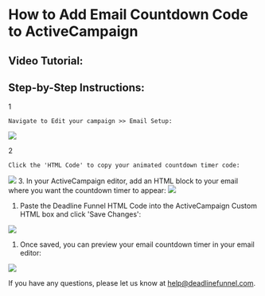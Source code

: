# How to Add Email Countdown Code  to ActiveCampaign

## Video Tutorial:

## Step-by-Step Instructions:

1

```text
Navigate to Edit your campaign >> Email Setup:
```

![](https://s3.amazonaws.com/helpscout.net/docs/assets/53974d6ce4b0c76107b109d1/images/5a9812dc2c7d3a7549513d11/file-WImGw0MUo4.png)

2

```text
Click the 'HTML Code' to copy your animated countdown timer code:
```

![](https://s3.amazonaws.com/helpscout.net/docs/assets/53974d6ce4b0c76107b109d1/images/5a9818572c7d3a7549513d5e/file-jv9Z1t5lHZ.png) 3. In your ActiveCampaign editor, add an HTML block to your email where you want the countdown timer to appear: ![](https://s3.amazonaws.com/helpscout.net/docs/assets/53974d6ce4b0c76107b109d1/images/57be10f9903360342852d128/file-K5Sps0ekp2.png)

1. Paste the Deadline Funnel HTML Code into the ActiveCampaign Custom HTML box and click 'Save Changes':

![](https://s3.amazonaws.com/helpscout.net/docs/assets/53974d6ce4b0c76107b109d1/images/57be127cc6979156e4f1cc6a/file-6xj7tdjvKZ.png)

1. Once saved, you can preview your email countdown timer in your email editor:

![](https://s3.amazonaws.com/helpscout.net/docs/assets/53974d6ce4b0c76107b109d1/images/58ae12ffdd8c8e56bfa7edea/file-a4NlppjwuC.png)

If you have any questions, please let us know at [help@deadlinefunnel.com](mailto:mailto:help@deadlinefunnel.com).

